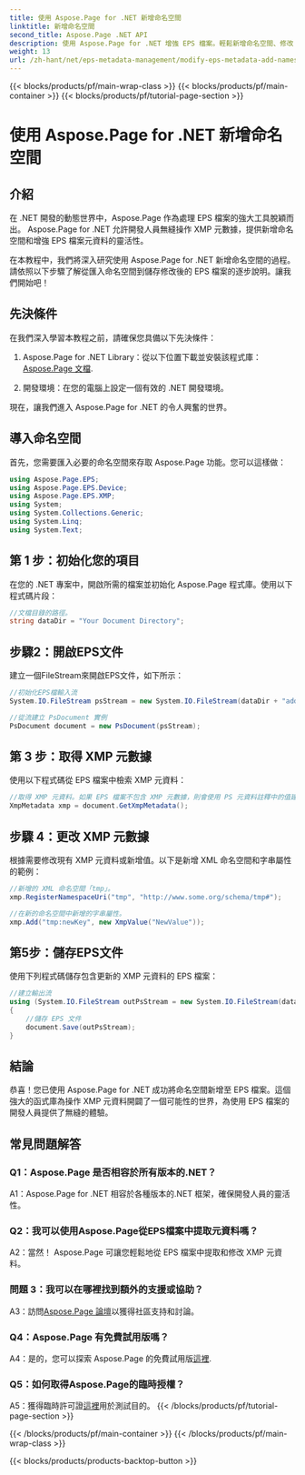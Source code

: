 ```yaml
---
title: 使用 Aspose.Page for .NET 新增命名空間
linktitle: 新增命名空間
second_title: Aspose.Page .NET API
description: 使用 Aspose.Page for .NET 增強 EPS 檔案。輕鬆新增命名空間、修改 XMP 元資料並加快您的 .NET 開發工作流程。
weight: 13
url: /zh-hant/net/eps-metadata-management/modify-eps-metadata-add-namespace/
---
```


{{< blocks/products/pf/main-wrap-class >}}
{{< blocks/products/pf/main-container >}}
{{< blocks/products/pf/tutorial-page-section >}}

# 使用 Aspose.Page for .NET 新增命名空間

## 介紹

在 .NET 開發的動態世界中，Aspose.Page 作為處理 EPS 檔案的強大工具脫穎而出。 Aspose.Page for .NET 允許開發人員無縫操作 XMP 元數據，提供新增命名空間和增強 EPS 檔案元資料的靈活性。

在本教程中，我們將深入研究使用 Aspose.Page for .NET 新增命名空間的過程。請依照以下步驟了解從匯入命名空間到儲存修改後的 EPS 檔案的逐步說明。讓我們開始吧！

## 先決條件

在我們深入學習本教程之前，請確保您具備以下先決條件：

1.  Aspose.Page for .NET Library：從以下位置下載並安裝該程式庫：[Aspose.Page 文檔](https://reference.aspose.com/page/net/).

2. 開發環境：在您的電腦上設定一個有效的 .NET 開發環境。

現在，讓我們進入 Aspose.Page for .NET 的令人興奮的世界。

## 導入命名空間

首先，您需要匯入必要的命名空間來存取 Aspose.Page 功能。您可以這樣做：

```csharp
using Aspose.Page.EPS;
using Aspose.Page.EPS.Device;
using Aspose.Page.EPS.XMP;
using System;
using System.Collections.Generic;
using System.Linq;
using System.Text;
```

## 第 1 步：初始化您的項目

在您的 .NET 專案中，開啟所需的檔案並初始化 Aspose.Page 程式庫。使用以下程式碼片段：

```csharp
//文檔目錄的路徑。
string dataDir = "Your Document Directory";
```

## 步驟2：開啟EPS文件

建立一個FileStream來開啟EPS文件，如下所示：

```csharp
//初始化EPS檔輸入流
System.IO.FileStream psStream = new System.IO.FileStream(dataDir + "add_simple_props_input.eps", System.IO.FileMode.Open, System.IO.FileAccess.Read);

//從流建立 PsDocument 實例
PsDocument document = new PsDocument(psStream);
```

## 第 3 步：取得 XMP 元數據

使用以下程式碼從 EPS 檔案中檢索 XMP 元資料：

```csharp
//取得 XMP 元資料。如果 EPS 檔案不包含 XMP 元數據，則會使用 PS 元資料註釋中的值建立一個新檔案。
XmpMetadata xmp = document.GetXmpMetadata();
```

## 步驟 4：更改 XMP 元數據

根據需要修改現有 XMP 元資料或新增值。以下是新增 XML 命名空間和字串屬性的範例：

```csharp
//新增的 XML 命名空間「tmp」。
xmp.RegisterNamespaceUri("tmp", "http://www.some.org/schema/tmp#");

//在新的命名空間中新增的字串屬性。
xmp.Add("tmp:newKey", new XmpValue("NewValue"));
```

## 第5步：儲存EPS文件

使用下列程式碼儲存包含更新的 XMP 元資料的 EPS 檔案：

```csharp
//建立輸出流
using (System.IO.FileStream outPsStream = new System.IO.FileStream(dataDir + "add_namespace_output.eps", System.IO.FileMode.Create, System.IO.FileAccess.Write))
{
    //儲存 EPS 文件
    document.Save(outPsStream);
}
```

## 結論

恭喜！您已使用 Aspose.Page for .NET 成功將命名空間新增至 EPS 檔案。這個強大的函式庫為操作 XMP 元資料開闢了一個可能性的世界，為使用 EPS 檔案的開發人員提供了無縫的體驗。

## 常見問題解答

### Q1：Aspose.Page 是否相容於所有版本的.NET？

A1：Aspose.Page for .NET 相容於各種版本的.NET 框架，確保開發人員的靈活性。

### Q2：我可以使用Aspose.Page從EPS檔案中提取元資料嗎？

A2：當然！ Aspose.Page 可讓您輕鬆地從 EPS 檔案中提取和修改 XMP 元資料。

### 問題 3：我可以在哪裡找到額外的支援或協助？

 A3：訪問[Aspose.Page 論壇](https://forum.aspose.com/c/page/39)以獲得社區支持和討論。

### Q4：Aspose.Page 有免費試用版嗎？

 A4：是的，您可以探索 Aspose.Page 的免費試用版[這裡](https://releases.aspose.com/).

### Q5：如何取得Aspose.Page的臨時授權？

 A5：獲得臨時許可證[這裡](https://purchase.aspose.com/temporary-license/)用於測試目的。
{{< /blocks/products/pf/tutorial-page-section >}}

{{< /blocks/products/pf/main-container >}}
{{< /blocks/products/pf/main-wrap-class >}}

{{< blocks/products/products-backtop-button >}}
